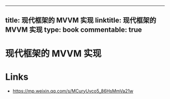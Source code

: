 
---
title: 现代框架的 MVVM 实现
linktitle: 现代框架的 MVVM 实现
type: book
commentable: true
---

# 现代框架的 MVVM 实现

# Links

- https://mp.weixin.qq.com/s/MCuryUvco5_86HsMmVa21w

    